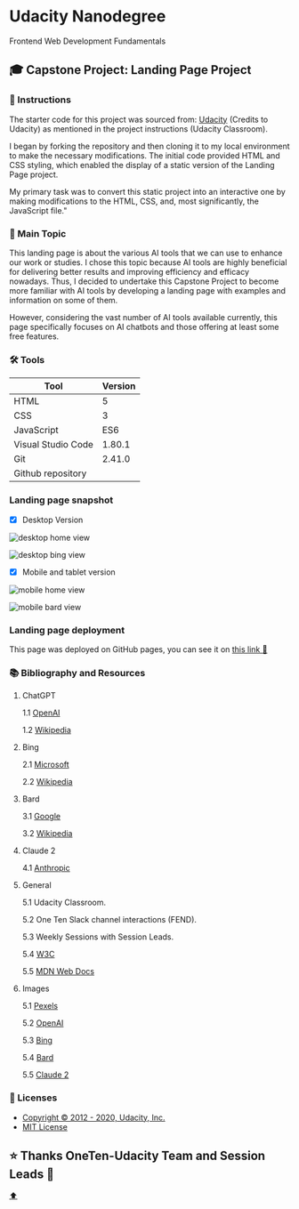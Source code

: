 # Udacity Nanodegree

Frontend Web Development Fundamentals

## 🎓 Capstone Project: Landing Page Project

### 📝 Instructions

The starter code for this project was sourced from: [Udacity](https://github.com/udacity/cd0428-landing-page) (Credits to Udacity) as mentioned in the project instructions (Udacity Classroom).

I began by forking the repository and then cloning it to my local environment to make the necessary modifications. The initial code provided HTML and CSS styling, which enabled the display of a static version of the Landing Page project.

My primary task was to convert this static project into an interactive one by making modifications to the HTML, CSS, and, most significantly, the JavaScript file."

### 📖 Main Topic

This landing page is about the various AI tools that we can use to enhance our work or studies. I chose this topic because AI tools are highly beneficial for delivering better results and improving efficiency and efficacy nowadays. Thus, I decided to undertake this Capstone Project to become more familiar with AI tools by developing a landing page with examples and information on some of them.

However, considering the vast number of AI tools available currently, this page specifically focuses on AI chatbots and those offering at least some free features.

### 🛠 Tools

 |Tool| Version|
 |----|--------|
 |HTML|5|
 |CSS|3|
 |JavaScript| ES6|
 |Visual Studio Code| 1.80.1|
 |Git|2.41.0|
 |Github repository| |

### Landing page snapshot

- [X] Desktop Version

![desktop home view](images/home-view.png)

![desktop bing view](images/bing-view.png)

- [x] Mobile and tablet version

![mobile home view](images/mobile-home.png)

![mobile bard view](images/mobile-bard.png)

### Landing page deployment

This page was deployed on GitHub pages, you can see it on [this link 🔗](https://aliaformo.github.io/landing-page-udacity-ia/)

### 📚 Bibliography and Resources

1. ChatGPT

   1.1 [OpenAI](https://openai.com/blog/chatgpt)

   1.2 [Wikipedia](https://en.wikipedia.org/wiki/ChatGPT)

2. Bing

   2.1 [Microsoft](https://www.microsoft.com/en-us/bing?form=MA13FV)

   2.2 [Wikipedia](https://en.wikipedia.org/wiki/Microsoft_Bing)

3. Bard

   3.1 [Google](https://ai.google/static/documents/google-about-bard.pdf)

   3.2 [Wikipedia](https://en.wikipedia.org/wiki/Bard_(chatbot))

4. Claude 2

   4.1 [Anthropic](https://www.anthropic.com/product)

5. General

   5.1 Udacity Classroom.

   5.2 One Ten Slack channel interactions (FEND).

   5.3 Weekly Sessions with Session Leads.

   5.4 [W3C](https://www.w3schools.com/)

   5.5 [MDN Web Docs](https://developer.mozilla.org/en-US/)

6. Images

   5.1 [Pexels](https://www.pexels.com/photo/robot-pointing-on-a-wall-8386440/)

   5.2 [OpenAI](https://openai.com/blog/chatgpt)

   5.3 [Bing](https://www.techrepublic.com/article/bing-ai-chat-open/)

   5.4 [Bard](https://bard.google.com/)

   5.5 [Claude 2](https://www.pcguide.com/apps/what-is-claude-2/)

### 🔑 Licenses

- [Copyright © 2012 - 2020, Udacity, Inc.](LICENSE.txt)
- [MIT License](LICENSE)

## ⭐ Thanks OneTen-Udacity Team and Session Leads 🏅

[⬆️](#udacity-nanodegree)
